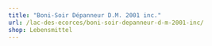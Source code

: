 ```yaml
---
title: "Boni-Soir Dépanneur D.M. 2001 inc."
url: /lac-des-ecorces/boni-soir-depanneur-d-m-2001-inc/
shop: Lebensmittel
---
```

